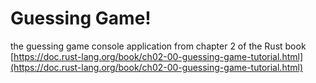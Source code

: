 # Guessing Game!

the guessing game console application from chapter 2 of the Rust book
[https://doc.rust-lang.org/book/ch02-00-guessing-game-tutorial.html](https://doc.rust-lang.org/book/ch02-00-guessing-game-tutorial.html)
